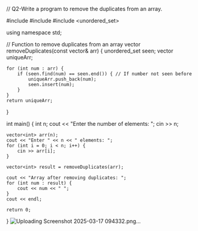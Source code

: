 // Q2-Write a program to remove the duplicates from an array.

#include <iostream>
#include <vector>
#include <unordered_set>

using namespace std;

// Function to remove duplicates from an array
vector<int> removeDuplicates(const vector<int>& arr) {
    unordered_set<int> seen;
    vector<int> uniqueArr;
    
    for (int num : arr) {
        if (seen.find(num) == seen.end()) { // If number not seen before
            uniqueArr.push_back(num);
            seen.insert(num);
        }
    }
    return uniqueArr;
}

int main() {
    int n;
    cout << "Enter the number of elements: ";
    cin >> n;
    
    vector<int> arr(n);
    cout << "Enter " << n << " elements: ";
    for (int i = 0; i < n; i++) {
        cin >> arr[i];
    }
    
    vector<int> result = removeDuplicates(arr);
    
    cout << "Array after removing duplicates: ";
    for (int num : result) {
        cout << num << " ";
    }
    cout << endl;
    
    return 0;
}
![Uploading Screenshot 2025-03-17 094332.png…]()
